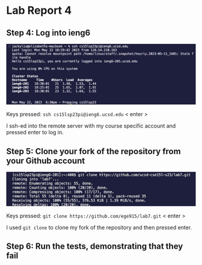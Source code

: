 # Lab Report 4

## Step 4: Log into ieng6
![Image](step4.png)

Keys pressed: ```ssh cs15lsp23pi@ieng6.ucsd.edu``` < enter > 

I ssh-ed into the remote server with my course specific account and pressed enter to log in.

## Step 5: Clone your fork of the repository from your Github account
![Image](step5redo.png) 

Keys pressed: ```git clone https://github.com/ege915/lab7.git``` < enter >

I used ```git clone``` to clone my fork of the repository and then pressed enter.

## Step 6: Run the tests, demonstrating that they fail
